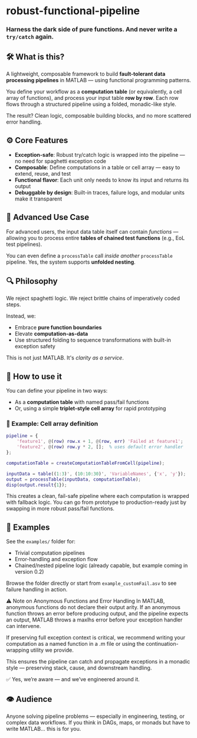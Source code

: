 # robust-functional-pipeline
### Harness the dark side of pure functions. And never write a `try/catch` again.

## 🛠 What is this?
A lightweight, composable framework to build **fault-tolerant data processing pipelines** in MATLAB — using functional programming patterns.

You define your workflow as a **computation table** (or equivalently, a cell array of functions), and process your input table **row by row**. Each row flows through a structured pipeline using a folded, monadic-like style.

The result? Clean logic, composable building blocks, and no more scattered error handling.

## ⚙️ Core Features

- **Exception-safe**: Robust try/catch logic is wrapped into the pipeline — no need for spaghetti exception code  
- **Composable**: Define computations in a table or cell array — easy to extend, reuse, and test  
- **Functional flavor**: Each unit only needs to know its input and returns its output  
- **Debuggable by design**: Built-in traces, failure logs, and modular units make it transparent

## 🧠 Advanced Use Case
For advanced users, the input data table itself can contain *functions* — allowing you to process entire **tables of chained test functions** (e.g., EoL test pipelines).

You can even define a `processTable` call *inside another* `processTable` pipeline. Yes, the system supports **unfolded nesting**.

## 🔍 Philosophy

We reject spaghetti logic. We reject brittle chains of imperatively coded steps.

Instead, we:
- Embrace **pure function boundaries**
- Elevate **computation-as-data**
- Use structured folding to sequence transformations with built-in exception safety

This is not just MATLAB. It's *clarity as a service*.

## 🚀 How to use it
You can define your pipeline in two ways:
- As a **computation table** with named pass/fail functions
- Or, using a simple **triplet-style cell array** for rapid prototyping

### 🔧 Example: Cell array definition

```matlab
pipeline = {
    'feature1', @(row) row.x + 1, @(row, err) 'Failed at feature1';
    'feature2', @(row) row.y * 2, [];  % uses default error handler
};

computationTable = createComputationTableFromCell(pipeline);

inputData = table((1:3)', (10:10:30)', 'VariableNames', {'x', 'y'});
output = processTable(inputData, computationTable);
disp(output.result{1});
```

This creates a clean, fail-safe pipeline where each computation is wrapped with fallback logic. You can go from prototype to production-ready just by swapping in more robust pass/fail functions.

## 📁 Examples

See the `examples/` folder for:

- Trivial computation pipelines  
- Error-handling and exception flow  
- Chained/nested pipeline logic (already capable, but example coming in version 0.2)

Browse the folder directly or start from `example_customFail.asv` to see failure handling in action.

⚠️ Note on Anonymous Functions and Error Handling
In MATLAB, anonymous functions do not declare their output arity. If an anonymous function throws an error before producing output, and the pipeline expects an output, MATLAB throws a maxlhs error before your exception handler can intervene.

If preserving full exception context is critical, we recommend writing your computation as a named function in a .m file or using the continuation-wrapping utility we provide.

This ensures the pipeline can catch and propagate exceptions in a monadic style — preserving stack, cause, and downstream handling.

✅ Yes, we’re aware — and we’ve engineered around it.

## 👁 Audience
Anyone solving pipeline problems — especially in engineering, testing, or complex data workflows. If you think in DAGs, maps, or monads but have to write MATLAB... this is for you.
